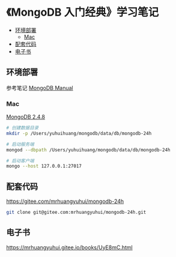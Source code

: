 <!-- omit in toc -->
# 《MongoDB 入门经典》学习笔记

- [环境部署](#%e7%8e%af%e5%a2%83%e9%83%a8%e7%bd%b2)
  - [Mac](#mac)
- [配套代码](#%e9%85%8d%e5%a5%97%e4%bb%a3%e7%a0%81)
- [电子书](#%e7%94%b5%e5%ad%90%e4%b9%a6)

## 环境部署

参考笔记 [MongoDB Manual](/manuals/mongodb-manual.md#install)

### Mac

[MongoDB 2.4.8](http://downloads.mongodb.org/osx/mongodb-osx-x86_64-2.4.8.tgz)

```bash
# 创建数据目录
mkdir -p /Users/yuhuihuang/mongodb/data/db/mongodb-24h

# 启动服务端
mongod --dbpath /Users/yuhuihuang/mongodb/data/db/mongodb-24h

# 启动客户端
mongo --host 127.0.0.1:27017
```

## 配套代码

<https://gitee.com/mrhuangyuhui/mongodb-24h>

```bash
git clone git@gitee.com:mrhuangyuhui/mongodb-24h.git
```

## 电子书

<https://mrhuangyuhui.gitee.io/books/UyE8mC.html>
